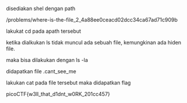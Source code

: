 disediakan shel dengan path

/problems/where-is-the-file_2_4a88ee0ceacd02dcc34ca67ad71c909b

lakukat cd pada apath tersebut

ketika dialkukan ls tidak muncul ada sebuah file, kemungkinan ada hiden file.

maka bisa dilakukan dengan ls -la

didapatkan file .cant_see_me

lakukan cat pada file tersebut maka didapatkan flag

picoCTF{w3ll_that_d1dnt_w0RK_201cc457}